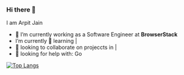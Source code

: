 ### Hi there 👋
I am Arpit Jain

- 🔭 I’m currently working as a Software Engineer at **BrowserStack**
-  I’m currently 🌱 learning |
- 👯 looking to collaborate on projeccts in |
- 🤔 looking for help with: Go

[![Top Langs](https://github-readme-stats.vercel.app/api/top-langs/?username=antimatter96&layout=compact)]()

<!--
**antimatter96/antimatter96** is a ✨ _special_ ✨ repository because its `README.md` (this file) appears on your GitHub profile.

Here are some ideas to get you started:

- 🔭 I’m currently working on ...
- 🌱 I’m currently learning ...
- 👯 I’m looking to collaborate on ...
- 🤔 I’m looking for help with ...
- 💬 Ask me about ...
- 📫 How to reach me: ...
- 😄 Pronouns: ...
- ⚡ Fun fact: ...
-->

